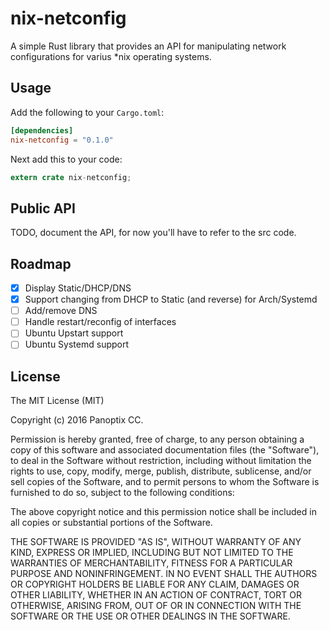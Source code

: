 nix-netconfig
=============

A simple Rust library that provides an API for manipulating network configurations for varius *nix operating systems.

## Usage

Add the following to your `Cargo.toml`:

```toml
[dependencies]
nix-netconfig = "0.1.0"
```

Next add this to your code:

```rust
extern crate nix-netconfig;
```

## Public API

TODO, document the API, for now you'll have to refer to the src code.


## Roadmap 

- [x] Display Static/DHCP/DNS
- [x] Support changing from DHCP to Static (and reverse) for Arch/Systemd
- [ ] Add/remove DNS
- [ ] Handle restart/reconfig of interfaces
- [ ] Ubuntu Upstart support
- [ ] Ubuntu Systemd support

## License

The MIT License (MIT)

Copyright (c) 2016 Panoptix CC.

Permission is hereby granted, free of charge, to any person obtaining a copy of this software and associated documentation files (the "Software"), to deal in the Software without restriction, including without limitation the rights to use, copy, modify, merge, publish, distribute, sublicense, and/or sell copies of the Software, and to permit persons to whom the Software is furnished to do so, subject to the following conditions:

The above copyright notice and this permission notice shall be included in all copies or substantial portions of the Software.

THE SOFTWARE IS PROVIDED "AS IS", WITHOUT WARRANTY OF ANY KIND, EXPRESS OR IMPLIED, INCLUDING BUT NOT LIMITED TO THE WARRANTIES OF MERCHANTABILITY, FITNESS FOR A PARTICULAR PURPOSE AND NONINFRINGEMENT. IN NO EVENT SHALL THE AUTHORS OR COPYRIGHT HOLDERS BE LIABLE FOR ANY CLAIM, DAMAGES OR OTHER LIABILITY, WHETHER IN AN ACTION OF CONTRACT, TORT OR OTHERWISE, ARISING FROM, OUT OF OR IN CONNECTION WITH THE SOFTWARE OR THE USE OR OTHER DEALINGS IN THE SOFTWARE.
